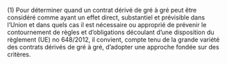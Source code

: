 (1) Pour déterminer quand un contrat dérivé de gré à gré peut être considéré comme ayant un effet direct, substantiel et prévisible dans l’Union et dans quels cas il est nécessaire ou approprié de prévenir le contournement de règles et d’obligations découlant d’une disposition du règlement (UE) no 648/2012, il convient, compte tenu de la grande variété des contrats dérivés de gré à gré, d’adopter une approche fondée sur des critères.